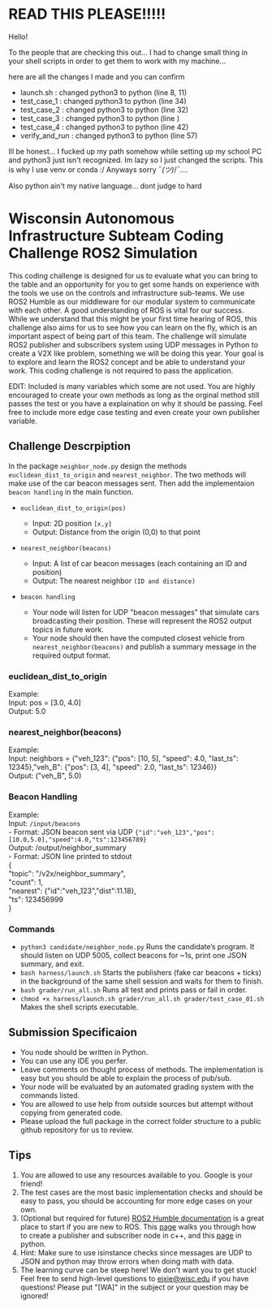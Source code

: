 # READ THIS PLEASE!!!!!
Hello!

To the people that are checking this out... I had to change small thing in your shell scripts in order to get them to work with my machine...

here are all the changes I made and you can confirm

* launch.sh : changed python3 to python (line 8, 11)
* test_case_1 : changed python3 to python (line 34)
* test_case_2 : changed python3 to python (line 32)
* test_case_3 : changed python3 to python (line )
* test_case_4 : changed python3 to python (line 42)
* verify_and_run : changed python3 to python (line 57)

Ill be honest... I fucked up my path somehow while setting up my school PC and python3 just isn't recognized. Im lazy so I just changed the scripts. This is why I use venv or conda :/ Anyways sorry ¯_(ツ)_/¯....

Also python ain't my native language... dont judge to hard




# Wisconsin Autonomous Infrastructure Subteam Coding Challenge ROS2 Simulation 

This coding challenge is designed for us to evaluate what you can bring to the table and an opportunity for you to get some hands on experience with the tools we use on the controls and infrastructure sub-teams. We use ROS2 Humble as our middleware for our modular system to communicate with each other. A good understanding of ROS is vital for our success. While we understand that this might be your first time hearing of ROS, this challenge also aims for us to see how you can learn on the fly, which is an important aspect of being part of this team. The challenge will simulate ROS2 publisher and subscribers system using UDP messages in Python to create a V2X like problem, something we will be doing this year. Your goal is to explore and learn the ROS2 concept and be able to understand your work. This coding challenge is not required to pass the application. 

EDIT: Included is many variables which some are not used. You are highly encouraged to create your own methods as long as the orginal method still passes the test or you have a explaination on why it should be passing. Feel free to include more edge case testing and even create your own publisher variable. 

## Challenge Descrpiption

In the package `neighbor_node.py` design the methods `euclidean_dist_to_origin` and `nearest_neighbor`. The two methods will make use of the car beacon messages sent. Then add the implementaion `beacon handling` in the main function. 

- `euclidean_dist_to_origin(pos)`
    - Input: 2D position `[x,y]`
    - Output: Distance from the origin (0,0) to that point

- `nearest_neighbor(beacons)`
    - Input: A list of car beacon messages (each containing an ID and position) 
    - Output: The nearest neighbor `(ID and distance)`

- `beacon handling`
    - Your node will listen for UDP "beacon messages" that simulate cars broadcasting their position. These will represent the ROS2 output topics in future work.
    - Your node should then have the computed closest vehicle from `nearest_neighbor(beacons)` and publish a summary message in the required output format. 


### euclidean_dist_to_origin
Example:   
    Input: pos = [3.0, 4.0]   
    Output: 5.0    

### nearest_neighbor(beacons)  
Example:    
    Input: neighbors = {"veh_123": {"pos": [10, 5], "speed": 4.0, "last_ts": 12345},"veh_B":   {"pos": [3, 4],  "speed": 2.0, "last_ts": 12346}}   
    Output: ("veh_B", 5.0)   

### Beacon Handling  
Example:   
    Input: `/input/beacons`   
    - Format: JSON beacon sent via UDP `{"id":"veh_123","pos":[10.0,5.0],"speed":4.0,"ts":123456789}`    
    Output: /output/neighbor_summary    
    - Format: JSON line printed to stdout    
    {     
        "topic": "/v2x/neighbor_summary",    
        "count": 1,    
        "nearest": {"id":"veh_123","dist":11.18},    
        "ts": 123456999     
    }   
    
### Commands
- `python3 candidate/neighbor_node.py` Runs the candidate’s program. It should listen on UDP 5005, collect beacons for ~1s, print one JSON summary, and exit.    
- `bash harness/launch.sh` Starts the publishers (fake car beacons + ticks) in the background of the same shell session and waits for them to finish.    
- `bash grader/run_all.sh` Runs all test and prints pass or fail in order.
- `chmod +x harness/launch.sh grader/run_all.sh grader/test_case_01.sh` Makes the shell scripts executable.     

    

## Submission Specificaion
- You node should be written in Python.
- You can use any IDE you perfer.
- Leave comments on thought process of methods. The implementation is easy but you should be able to explain the process of pub/sub.
- Your node will be evaluated by an automated grading system with the commands listed.
- You are allowed to use help from outside sources but attempt without copying from generated code.
- Please upload the full package in the correct folder structure to a public github repository for us to review.  



## Tips

1. You are allowed to use any resources available to you. Google is your friend!
2. The test cases are the most basic implementation checks and should be easy to pass, you should be accounting for more edge cases on your own. 
3. (Optional but required for future) [ROS2 Humble documentation](https://docs.ros.org/en/foxy/Releases/Release-Humble-Hawksbill.html) is a great place to start if you are new to ROS. This [page](https://docs.ros.org/en/humble/Tutorials/Beginner-Client-Libraries/Writing-A-Simple-Cpp-Publisher-And-Subscriber.html) walks you through how to create a publisher and subscriber node in c++, and this [page](https://docs.ros.org/en/humble/Tutorials/Beginner-Client-Libraries/Writing-A-Simple-Py-Publisher-And-Subscriber.html) in python.
4. Hint: Make sure to use isinstance checks since messages are UDP to JSON and python may throw errors when doing math with data.
5. The learning curve can be steep here! We don't want you to get stuck! Feel free to send high-level questions to ejxie@wisc.edu if you have questions! Please put "[WA]" in the subject or your question may be ignored!
